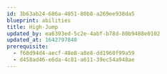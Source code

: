 ```yaml
---
id: 3b63ab24-686a-4051-80b8-a269ee938da5
blueprint: abilities
title: High-Jump
updated_by: ea6393ed-5c2e-4abf-b78d-80b9488e0102
updated_at: 1642797840
prerequisite:
  - f68d94d4-aecf-48e8-a8e8-dd1960f99a59
  - d458ad46-e6da-4c81-a611-39ec54a948ae
---
```

